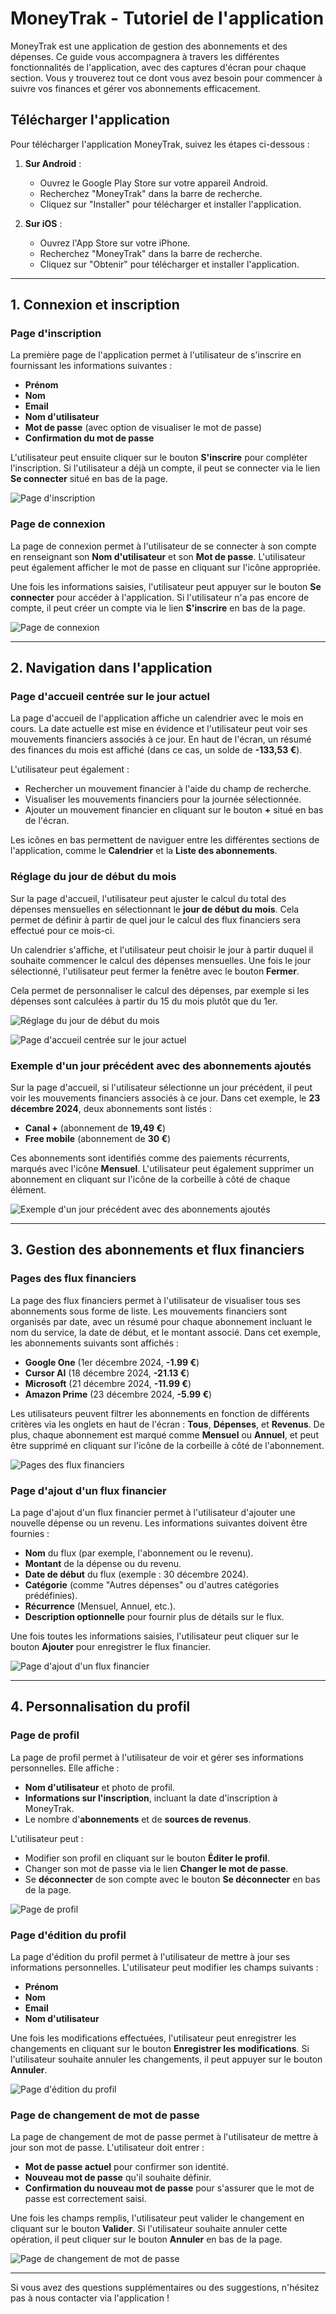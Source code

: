 # MoneyTrak - Tutoriel de l'application

MoneyTrak est une application de gestion des abonnements et des dépenses. Ce guide vous accompagnera à travers les différentes fonctionnalités de l'application, avec des captures d'écran pour chaque section. Vous y trouverez tout ce dont vous avez besoin pour commencer à suivre vos finances et gérer vos abonnements efficacement.

## Télécharger l'application

Pour télécharger l'application MoneyTrak, suivez les étapes ci-dessous :

1. **Sur Android** :
   - Ouvrez le Google Play Store sur votre appareil Android.
   - Recherchez "MoneyTrak" dans la barre de recherche.
   - Cliquez sur "Installer" pour télécharger et installer l'application.

2. **Sur iOS** :
   - Ouvrez l'App Store sur votre iPhone.
   - Recherchez "MoneyTrak" dans la barre de recherche.
   - Cliquez sur "Obtenir" pour télécharger et installer l'application.

---

## 1. Connexion et inscription

### Page d'inscription

La première page de l'application permet à l'utilisateur de s'inscrire en fournissant les informations suivantes :
- **Prénom**
- **Nom**
- **Email**
- **Nom d'utilisateur**
- **Mot de passe** (avec option de visualiser le mot de passe)
- **Confirmation du mot de passe**

L'utilisateur peut ensuite cliquer sur le bouton **S'inscrire** pour compléter l'inscription. Si l'utilisateur a déjà un compte, il peut se connecter via le lien **Se connecter** situé en bas de la page.

![Page d'inscription](./images/IMG_3886.png)

### Page de connexion

La page de connexion permet à l'utilisateur de se connecter à son compte en renseignant son **Nom d'utilisateur** et son **Mot de passe**. L'utilisateur peut également afficher le mot de passe en cliquant sur l'icône appropriée.

Une fois les informations saisies, l'utilisateur peut appuyer sur le bouton **Se connecter** pour accéder à l'application. Si l'utilisateur n'a pas encore de compte, il peut créer un compte via le lien **S'inscrire** en bas de la page.

![Page de connexion](./images/IMG_3885.png)

---

## 2. Navigation dans l'application

### Page d'accueil centrée sur le jour actuel

La page d'accueil de l'application affiche un calendrier avec le mois en cours. La date actuelle est mise en évidence et l'utilisateur peut voir ses mouvements financiers associés à ce jour. En haut de l'écran, un résumé des finances du mois est affiché (dans ce cas, un solde de **-133,53 €**).

L'utilisateur peut également :
- Rechercher un mouvement financier à l'aide du champ de recherche.
- Visualiser les mouvements financiers pour la journée sélectionnée.
- Ajouter un mouvement financier en cliquant sur le bouton **+** situé en bas de l'écran.

Les icônes en bas permettent de naviguer entre les différentes sections de l'application, comme le **Calendrier** et la **Liste des abonnements**.

### Réglage du jour de début du mois

Sur la page d'accueil, l'utilisateur peut ajuster le calcul du total des dépenses mensuelles en sélectionnant le **jour de début du mois**. Cela permet de définir à partir de quel jour le calcul des flux financiers sera effectué pour ce mois-ci.

Un calendrier s'affiche, et l'utilisateur peut choisir le jour à partir duquel il souhaite commencer le calcul des dépenses mensuelles. Une fois le jour sélectionné, l'utilisateur peut fermer la fenêtre avec le bouton **Fermer**.

Cela permet de personnaliser le calcul des dépenses, par exemple si les dépenses sont calculées à partir du 15 du mois plutôt que du 1er.

![Réglage du jour de début du mois](./images/IMG_3893.png)

![Page d'accueil centrée sur le jour actuel](./images/IMG_3887.png)

### Exemple d'un jour précédent avec des abonnements ajoutés

Sur la page d'accueil, si l'utilisateur sélectionne un jour précédent, il peut voir les mouvements financiers associés à ce jour. Dans cet exemple, le **23 décembre 2024**, deux abonnements sont listés :  
- **Canal +** (abonnement de **19,49 €**)
- **Free mobile** (abonnement de **30 €**)

Ces abonnements sont identifiés comme des paiements récurrents, marqués avec l'icône **Mensuel**. L'utilisateur peut également supprimer un abonnement en cliquant sur l'icône de la corbeille à côté de chaque élément.

![Exemple d'un jour précédent avec des abonnements ajoutés](./images/IMG_3892.png)

---

## 3. Gestion des abonnements et flux financiers

### Pages des flux financiers

La page des flux financiers permet à l'utilisateur de visualiser tous ses abonnements sous forme de liste. Les mouvements financiers sont organisés par date, avec un résumé pour chaque abonnement incluant le nom du service, la date de début, et le montant associé. Dans cet exemple, les abonnements suivants sont affichés :
- **Google One** (1er décembre 2024, **-1.99 €**)
- **Cursor AI** (18 décembre 2024, **-21.13 €**)
- **Microsoft** (21 décembre 2024, **-11.99 €**)
- **Amazon Prime** (23 décembre 2024, **-5.99 €**)

Les utilisateurs peuvent filtrer les abonnements en fonction de différents critères via les onglets en haut de l'écran : **Tous**, **Dépenses**, et **Revenus**. De plus, chaque abonnement est marqué comme **Mensuel** ou **Annuel**, et peut être supprimé en cliquant sur l'icône de la corbeille à côté de l'abonnement.

![Pages des flux financiers](./images/IMG_3888.png)

### Page d'ajout d'un flux financier

La page d'ajout d'un flux financier permet à l'utilisateur d'ajouter une nouvelle dépense ou un revenu. Les informations suivantes doivent être fournies :
- **Nom** du flux (par exemple, l'abonnement ou le revenu).
- **Montant** de la dépense ou du revenu.
- **Date de début** du flux (exemple : 30 décembre 2024).
- **Catégorie** (comme "Autres dépenses" ou d'autres catégories prédéfinies).
- **Récurrence** (Mensuel, Annuel, etc.).
- **Description optionnelle** pour fournir plus de détails sur le flux.

Une fois toutes les informations saisies, l'utilisateur peut cliquer sur le bouton **Ajouter** pour enregistrer le flux financier.

![Page d'ajout d'un flux financier](./images/IMG_3889.png)

---

## 4. Personnalisation du profil

### Page de profil

La page de profil permet à l'utilisateur de voir et gérer ses informations personnelles. Elle affiche :
- **Nom d'utilisateur** et photo de profil.
- **Informations sur l'inscription**, incluant la date d'inscription à MoneyTrak.
- Le nombre d'**abonnements** et de **sources de revenus**.

L'utilisateur peut :
- Modifier son profil en cliquant sur le bouton **Éditer le profil**.
- Changer son mot de passe via le lien **Changer le mot de passe**.
- Se **déconnecter** de son compte avec le bouton **Se déconnecter** en bas de la page.

![Page de profil](./images/IMG_3890.png)

### Page d'édition du profil

La page d'édition du profil permet à l'utilisateur de mettre à jour ses informations personnelles. L'utilisateur peut modifier les champs suivants :
- **Prénom**
- **Nom**
- **Email**
- **Nom d'utilisateur**

Une fois les modifications effectuées, l'utilisateur peut enregistrer les changements en cliquant sur le bouton **Enregistrer les modifications**. Si l'utilisateur souhaite annuler les changements, il peut appuyer sur le bouton **Annuler**.

![Page d'édition du profil](./images/IMG_3891.png)

### Page de changement de mot de passe

La page de changement de mot de passe permet à l'utilisateur de mettre à jour son mot de passe. L'utilisateur doit entrer :
- **Mot de passe actuel** pour confirmer son identité.
- **Nouveau mot de passe** qu'il souhaite définir.
- **Confirmation du nouveau mot de passe** pour s'assurer que le mot de passe est correctement saisi.

Une fois les champs remplis, l'utilisateur peut valider le changement en cliquant sur le bouton **Valider**. Si l'utilisateur souhaite annuler cette opération, il peut cliquer sur le bouton **Annuler** en bas de la page.

![Page de changement de mot de passe](./images/IMG_3894.png)

---

Si vous avez des questions supplémentaires ou des suggestions, n'hésitez pas à nous contacter via l'application !
